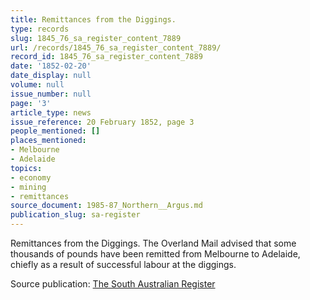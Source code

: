 ```yaml
---
title: Remittances from the Diggings.
type: records
slug: 1845_76_sa_register_content_7889
url: /records/1845_76_sa_register_content_7889/
record_id: 1845_76_sa_register_content_7889
date: '1852-02-20'
date_display: null
volume: null
issue_number: null
page: '3'
article_type: news
issue_reference: 20 February 1852, page 3
people_mentioned: []
places_mentioned:
- Melbourne
- Adelaide
topics:
- economy
- mining
- remittances
source_document: 1985-87_Northern__Argus.md
publication_slug: sa-register
---
```


Remittances from the Diggings.  The Overland Mail advised that some thousands of pounds have been remitted from Melbourne to Adelaide, chiefly as a result of successful labour at the diggings.

Source publication: [The South Australian Register](/publications/sa-register/)
